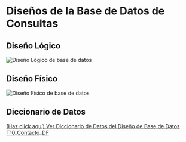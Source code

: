 # Diseños de la Base de Datos de Consultas

## Diseño Lógico

![Diseño Lógico de base de datos](/Gestión%20de%20consultas/Resources/T10_contacto_DL.png)

## Diseño Físico

![Diseño Físico de base de datos](/Gestión%20de%20consultas/Resources/T10_Contacto_DF.png)

## Diccionario de Datos

[(Haz click aquí) Ver Diccionario de Datos del Diseño de Base de Datos T10_Contacto_DF](/Gestión%20de%20consultas/Resources/T10_Contacto_DF.pdf)
